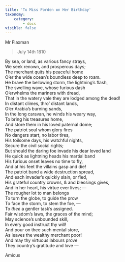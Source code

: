 ```yaml
---
title: 'To Miss Porden on Her Birthday'
taxonomy:
    category:
        - docs
visible: false
---
```


<div class="author">Mr Flaxman</div>

> July 14th 1810
  
By sea, or land, as various fancy strays,  
We seek renown, and prosperous days;  
The merchant quits his peaceful home  
O’er the wide ocean’s boundless deep to roam.  
He brave the bellowing storm, the lightning’s flash,  
The swelling wave, whose furious dash  
O’erwhelms the mariners with dread,  
That in the watery vale they are lodged among the dead!  
In distant climes, thro’ distant lands,  
O’er Arabia’s burning sands,  
In the long caravan, he winds his weary way,  
To bring his treasures home,  
And store them in his loved paternal dome;  
The patriot soul whom glory fires  
No dangers start, no labor tires,  
His toilsome days, his watchful nights,  
Secure the civil social rights;  
But should the daring foe invade his dear loved land  
He quick as lightning heads his martial band  
His furious onset leaves no time to fly,  
And at his feet the villains gasp and die!  
The patriot band a wide destruction spread,  
And each invader’s quickly slain, or fled,  
His grateful country crowns, & and blessings gives,  
And in her heart, his virtue ever lives; —  
The rougher lot to man belongs  
To turn the globe, to guide the prow  
To face the storm, to stem the foe, —  
To *thee* a gentler task’s assigned.  
Fair wisdom’s laws, the graces of the mind;  
May science’s unbounded skill,  
In every good instruct thy will!  
And pour on thee such mental store,  
As leaves the wealthy merchant poor!  
And may thy virtuous labours prove  
They country’s gratitude and love —  
  
Amicus  